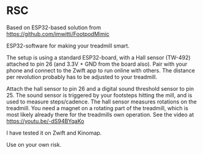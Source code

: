 # RSC
Based on ESP32-based solution from https://github.com/imwitti/FootpodMimic

ESP32-software for making your treadmill smart. 

The setup is using a standard ESP32-board, with a Hall sensor (TW-492) attached to pin 26 (and 3.3V + GND from the board also). Pair with your phone and connect to the Zwift app to run online with others. The distance per revolution probably has to be adjusted to your treadmill. 

Attach the hall sensor to pin 26 and a digital sound threshold sensor to pin 25. The sound sensor is triggered by your footsteps hitting the mill, and is used to measure steps/cadence. The hall sensor measures rotations on the treadmill. You need a magnet on a rotating part of the treadmill, which is most likely already there for the treadmills own operation. See the video at https://youtu.be/-dS94BYqaKo  

I have tested it on Zwift and Kinomap.

Use on your own risk. 
